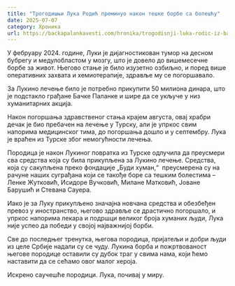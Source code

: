 ```yaml
---
title: "Трогодишњи Лука Родић преминуо након тешке борбе са болешћу"
date: 2025-07-07
category: Хроника
url: https://backapalankavesti.com/hronika/trogodisnji-luka-rodic-iz-backe-palanke-preminuo/
---
```


У фебруару 2024. године, Луки је дијагностикован тумор на десном бубрегу и медулобластом у мозгу, што је довело до вишемесечне борбе за живот. Његово стање је било изузетно озбиљно, и поред више оперативних захвата и хемиотерапије, здравље му се погоршавало.

За Лукино лечење било је потребно прикупити 50 милиона динара, што је подстакло грађане Бачке Паланке и шире да се укључе у низ хуманитарних акција.

Након погоршања здравственог стања крајем августа, овај храбри дечак је био пребачен на лечење у Турску, али је упркос свим напорима медицинског тима, до погоршања дошло и у септембру. Лука је враћен из Турске због немогућности лечења.

Породица је након Лукиног повратка из Турске одлучила да преусмери сва средства која су била прикупљена за Лукино лечење. Средства, која су сакупљена преко фондације „Буди хуман,“  преусмерена су на рачуне наших суграђана који се такође боре са тешким болестима – Ленке Жутковић, Исидоре Вучковић, Милане Матковић, Јоване Барушић и Стевана Сауера.

Иако је за Луку прикупљено значајна новчана средства и обезбеђен превоз у иностранство, његово здравље се драстично погоршало, и упркос напорима лекара и подршци великог броја хуманих људи, Лука није успео да победи у својој најважнијој борби.

Све до последњег тренутка, његова породица, пријатељи и добри људи из целе Србије надали су се чуду. Лукина борба и пожртвованост његове породице оставили су дубок траг у свима нама, који ћемо наставити да се сећамо овог малог хероја.

Искрено саучешће породици. Лука, почивај у миру.
